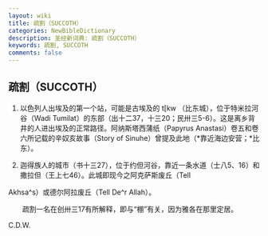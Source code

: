 ```yaml
---
layout: wiki
title: 疏割（SUCCOTH）
categories: NewBibleDictionary
description: 圣经新词典: 疏割（SUCCOTH）
keywords: 疏割, SUCCOTH
comments: false
---
```


## 疏割（SUCCOTH）

1. 以色列人出埃及的第一个站，可能是古埃及的 t[kw （比东城），位于特米拉河谷（Wadi Tumilat）的东部（出十二37，十三20；民卅三5-6）。这是离乡背井的人进出埃及的正常路径。阿纳斯塔西蒲纸（Papyrus Anastasi）卷五和卷六所记载的辛奴亥故事（Story of Sinuhe）曾提及此地（*靠近海边安营；*比东）。

2. 迦得族人的城市（书十三27），位于约但河谷，靠近一条水道（士八5、16）和撒拉但（王上七46）。此城即现今之阿克萨斯废丘（Tell

Akhsa^s）或德尔阿拉废丘（Tell De^r Allah）。

　　疏割一名在创卅三17有所解释，即与“棚”有关，因为雅各在那里定居。

C.D.W.








